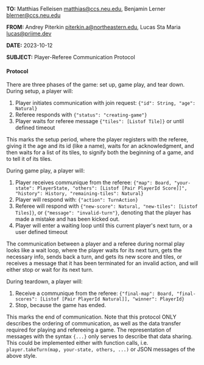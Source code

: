 **TO:** Matthias Felleisen <matthias@ccs.neu.edu>, Benjamin Lerner <blerner@ccs.neu.edu>

**FROM:** Andrey Piterkin <piterkin.a@northeastern.edu>, Lucas Sta
Maria <lucas@priime.dev>

**DATE:** 2023-10-12

**SUBJECT:** Player-Referee Communication Protocol

#### Protocol

There are three phases of the game: set up, game play, and tear down.
During setup, a player will:

1. Player initiates communication with join request: `{"id": String,
   "age": Natural}`
2. Referee responds with `{"status": "creating-game"}`
3. Player waits for referee message `{"tiles": [Listof Tile]}` or until defined timeout

This marks the setup period, where the player registers with the
referee, giving it the age and its id (like a name), waits for an
acknowledgment, and then waits for a list of its tiles, to signify
both the beginning of a game, and to tell it of its tiles.

During game play, a player will:

1. Player receives communique from the referee: `{"map": Board, "your-state":
   PlayerState, "others": [Listof [Pair PlayerId Score]]", "history":
   History, "remaining-tiles": Natural}`
2. Player will respond with: `{"action": TurnAction}`
3. Referee will respond with `{"new-score": Natural, "new-tiles": [Listof Tiles]}`,
   or `{"message": "invalid-turn"}`, denoting that the player has made a
   mistake and has been kicked out.
4. Player will enter a waiting loop until this current player's next
   turn, or a user defined timeout

The communication between a player and a referee during normal play looks like
a wait loop, where the player waits for its next turn, gets the necessary info,
sends back a turn, and gets its new score and tiles, or receives a message that
it has been terminated for an invalid action, and will either stop or wait for
its next turn.

During teardown, a player will:

1. Receive a communique from the referee: `{"final-map": Board,
   "final-scores": [Listof [Pair PlayerId Natural]], "winner":
   PlayerId}` 
2. Stop, because the game has ended.

This marks the end of communication.
Note that this protocol ONLY describes the ordering of communication, as well as the
data transfer required for playing and refereeing a game. The representation of
messages with the syntax `{...}` only serves to describe that data sharing.
This could be implemented either with function calls, i.e.
`player.takeTurn(map, your-state, others, ...)` or JSON messages of the above
style.
